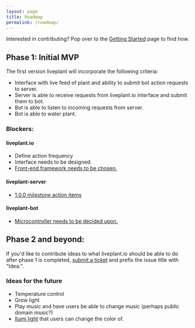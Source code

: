 ```yaml
---
layout: page
title: Roadmap
permalink: /roadmap/
---
```


Interested in contributing? Pop over to the [Getting Started][getting-started] page to find how.

## Phase 1: Initial MVP

The first version liveplant will incorporate the following criteria:

- Interface with live feed of plant and ability to submit bot action requests to
  server.
- Server is able to receive requests from liveplant.io interface and submit
  them to bot.
- Bot is able to listen to incoming requests from server.
- Bot is able to water plant.

### Blockers:

#### liveplant.io

- Define action frequency
- Interface needs to be designed.
- [Front-end framework needs to be chosen.](https://github.com/liveplant/liveplant.io/issues/1)

#### liveplant-server

- [1.0.0 milestone action items](https://github.com/liveplant/liveplant-server/milestones/1.0.0)

#### liveplant-bot

- [Microcontroller needs to be decided upon.](https://github.com/liveplant/liveplant-bot/issues/1)

## Phase 2 and beyond:

If you'd like to contribute ideas to what liveplant.io should be able to do
after phase 1 is completed, [submit a ticket][] and prefix the issue title with
"Idea:".

### Ideas for the future

- Temperature control
- Grow light
- Play music and have users be able to change music (perhaps public domain music?)
- [Ilumi light](http://ilumi.co/) that users can change the color of.

[getting-started]: /getting-started/
[submit a ticket]: https://github.com/liveplant/about.liveplant.io/issues/new
